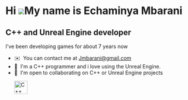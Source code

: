 Hi ![](https://user-images.githubusercontent.com/18350557/176309783-0785949b-9127-417c-8b55-ab5a4333674e.gif)My name is Echaminya Mbarani
=========================================================================================================================================

C++ and Unreal Engine developer
-------------------------------

I've been developing games for about 7 years now

*   ✉️  You can contact me at [Jmbarani@gmail.com](mailto:Jmbarani@gmail.com)
*   🧠  I'm a C++ programmer and i love using the Unreal Engine.
*   🤝  I'm open to collaborating on C++ or Unreal Engine projects<p align="left">
                                <a href="https://docs.microsoft.com/en-us/cpp/?view=msvc-170" target="_blank" rel="noreferrer"><img src="https://raw.githubusercontent.com/danielcranney/readme-generator/main/public/icons/skills/cplusplus-colored.svg" width="36" height="36" alt="C++" /></a>
                    </p>
                    
              
